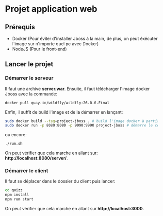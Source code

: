 # Projet application web

## Prérequis
- Docker (Pour éviter d'installer Jboss à la main, de plus, on peut éxécuter l'image sur n'importe quel pc avec Docker)
- NodeJS (Pour le front-end)

## Lancer le projet

### Démarrer le serveur
Il faut une archive **server.war**. Ensuite, il faut télécharger l'image docker Jboss avec la commande:
```bash
docker pull quay.io/wildfly/wildfly:26.0.0.Final
```
Enfin, il suffit de build l'image et de la démarrer en lançant:
```bash
sudo docker build --tag=project-jboss . # build l'image docker à partir du Dockerfile
sudo docker run -p 8080:8080 -p 9990:9990 project-jboss # démarre le conteneur en bindant le port 8080 sur 8080 et 9990 sur 9990
```
ou encore:
```bash
./run.sh
```
On peut vérifier que cela marche en allant sur: **http://localhost:8080/server/**.

### Démarrer le client
Il faut se déplacer dans le dossier du client puis lancer:
```bash
cd quizz
npm install
npm run start
```
On peut vérifier que cela marche en allant sur **http://localhost:3000**.
